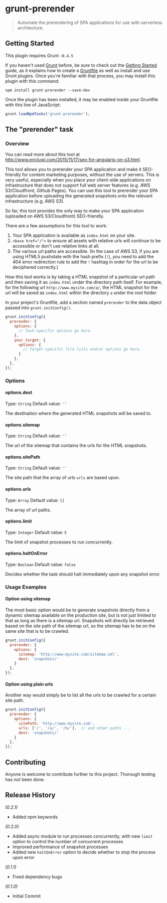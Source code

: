 # grunt-prerender

> Automate the prerendering of SPA applications for use with serverless architecture.

## Getting Started
This plugin requires Grunt `~0.4.5`

If you haven't used [Grunt](http://gruntjs.com/) before, be sure to check out the [Getting Started](http://gruntjs.com/getting-started) guide, as it explains how to create a [Gruntfile](http://gruntjs.com/sample-gruntfile) as well as install and use Grunt plugins. Once you're familiar with that process, you may install this plugin with this command:

```shell
npm install grunt-prerender --save-dev
```

Once the plugin has been installed, it may be enabled inside your Gruntfile with this line of JavaScript:

```js
grunt.loadNpmTasks('grunt-prerender');
```

## The "prerender" task

### Overview
You can read more about this tool at http://www.ericluwj.com/2015/11/17/seo-for-angularjs-on-s3.html.

This tool allows you to prerender your SPA application and make it SEO-friendly for content marketing purposes, without the use of servers.
This is very useful, especially when you place your client-side applications on infrastructure that does not support full web server features (e.g. AWS S3/Cloudfront, Github Pages).
You can use this tool to prerender your SPA application before uploading the generated snapshots onto the relevant infrastructure (e.g. AWS S3).

So far, this tool provides the only way to make your SPA application (uploaded on AWS S3/Cloudfront) SEO-friendly.

There are a few assumptions for this tool to work:
1. Your SPA application is available as `index.html` on your site.
2. `<base href="/">` to ensure all assets with relative urls will continue to be accessible or don't use relative links at all.
3. The various url paths are accessible. (In the case of AWS S3, if you are using HTML5 pushstate with the hash prefix (`!`), you need to add the 404 error redirection rule to add the `!` hashtag in order for the url to be deciphered correctly.)

How this tool works is by taking a HTML snapshot of a particular url path and then saving it as `index.html` under the directory path itself. 
For example, for the following url `http://www.mysite.com/a/`, the HTML snapshot for the url will be saved as `index.html` within the directory `a` under the root folder.

In your project's Gruntfile, add a section named `prerender` to the data object passed into `grunt.initConfig()`.

```js
grunt.initConfig({
  prerender: {
    options: {
      // Task-specific options go here.
    },
    your_target: {
      options: {
        // Target-specific file lists and/or options go here.
      }
    },
  },
});
```

### Options

#### options.dest
Type: `String`
Default value: `''`

The destination where the generated HTML snapshots will be saved to.

#### options.sitemap
Type: `String`
Default value: `''`

The url of the sitemap that contains the urls for the HTML snapshots.

#### options.sitePath
Type: `String`
Default value: `''`

The site path that the array of urls `urls` are based upon.

#### options.urls
Type: `Array`
Default value: `[]`

The array of url paths.

#### options.limit
Type: `Integer`
Default value: `5`

The limit of snapshot processes to run concurrently.

#### options.haltOnError
Type: `Boolean`
Default value: `false`

Decides whether the task should halt immediately upon any snapshot error.

### Usage Examples

#### Option using sitemap
The most basic option would be to generate snapshots directly from a dynamic sitemap available on the production site, but is not just limited to that as long as there is a sitemap url.
Snapshots will directly be retrieved based on the site path of the sitemap url, so the sitemap has to be on the same site that is to be crawled.

```js
grunt.initConfig({
  prerender: {
    options: {
      sitemap: 'http://www.mysite.com/sitemap.xml',
      dest: 'snapshots/'
    }
  },
});
```

#### Option using plain urls
Another way would simply be to list all the urls to be crawled for a certain site path.

```js
grunt.initConfig({
  prerender: {
    options: {
      sitePath: 'http://www.mysite.com',
      urls: ['/', '/a/', '/b/'],  // and other paths ...
      dest: 'snapshots/'
    }
  },
});
```

## Contributing
Anyone is welcome to contribute further to this project.
Thorough testing has not been done.

## Release History
_(0.2.1)_
* Added npm keywords

_(0.2.0)_
* Added async module to run processes concurrently, with new `limit` option to control the number of concurrent processes
* Improved performance of snapshot processes
* Added new `haltOnError` option to decide whether to stop the process upon error

_(0.1.1)_
* Fixed dependency bugs

_(0.1.0)_
* Initial Commit